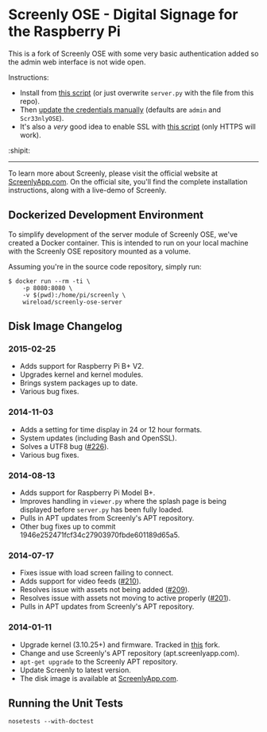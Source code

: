 # Screenly OSE - Digital Signage for the Raspberry Pi

This is a fork of Screenly OSE with some very basic authentication added so the admin web interface is not wide open.

Instructions:
- Install from [this script](https://github.com/jpsingleton/screenly-ose/blob/master/misc/install.sh) (or just overwrite `server.py` with the file from this repo).
- Then [update the credentials manually](https://github.com/jpsingleton/screenly-ose/blob/master/server.py#L45) (defaults are `admin` and `Scr33nlyOSE`).
- It's also a _very_ good idea to enable SSL with [this script](https://github.com/jpsingleton/screenly-ose/blob/master/misc/enable_ssl.sh) (only HTTPS will work).

:shipit:

---

To learn more about Screenly, please visit the official website at [ScreenlyApp.com](http://www.screenlyapp.com). On the official site, you'll find the complete installation instructions, along with a live-demo of Screenly.

## Dockerized Development Environment

To simplify development of the server module of Screenly OSE, we've created a Docker container. This is intended to run on your local machine with the Screenly OSE repository mounted as a volume.

Assuming you're in the source code repository, simply run:

    $ docker run --rm -ti \
        -p 8080:8080 \
        -v $(pwd):/home/pi/screenly \
        wireload/screenly-ose-server

## Disk Image Changelog

### 2015-02-25

 * Adds support for Raspberry Pi B+ V2.
 * Upgrades kernel and kernel modules.
 * Brings system packages up to date.
 * Various bug fixes.

### 2014-11-03

 * Adds a setting for time display in 24 or 12 hour formats.
 * System updates (including Bash and OpenSSL).
 * Solves a UTF8 bug ([#226](https://github.com/wireload/screenly-ose/issues/226)).
 * Various bug fixes.

### 2014-08-13

 * Adds support for Raspberry Pi Model B+.
 * Improves handling in `viewer.py` where the splash page is being displayed before `server.py` has been fully loaded.
 * Pulls in APT updates from Screenly's APT repository.
 * Other bug fixes up to commit 1946e252471fcf34c27903970fbde601189d65a5.

### 2014-07-17

 * Fixes issue with load screen failing to connect.
 * Adds support for video feeds ([#210](https://github.com/wireload/screenly-ose/issues/210)).
 * Resolves issue with assets not being added ([#209](https://github.com/wireload/screenly-ose/issues/209)).
 * Resolves issue with assets not moving to active properly ([#201](https://github.com/wireload/screenly-ose/issues/201)).
 * Pulls in APT updates from Screenly's APT repository.

### 2014-01-11

 * Upgrade kernel (3.10.25+) and firmware. Tracked in [this](https://github.com/wireload/rpi-firmware) fork.
 * Change and use Screenly's APT repository (apt.screenlyapp.com).
 * `apt-get upgrade` to the Screenly APT repository.
 * Update Screenly to latest version.
 * The disk image is available at [ScreenlyApp.com](http://www.screenlyapp.com).

## Running the Unit Tests

    nosetests --with-doctest

